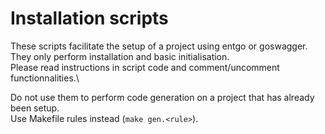 # Installation scripts

These scripts facilitate the setup of a project using entgo or goswagger.\
They only perform installation and basic initialisation.\
Please read instructions in script code and comment/uncomment functionnalities.\

Do not use them to perform code generation on a project that has already been setup.\
Use Makefile rules instead (`make gen.<rule>`).
